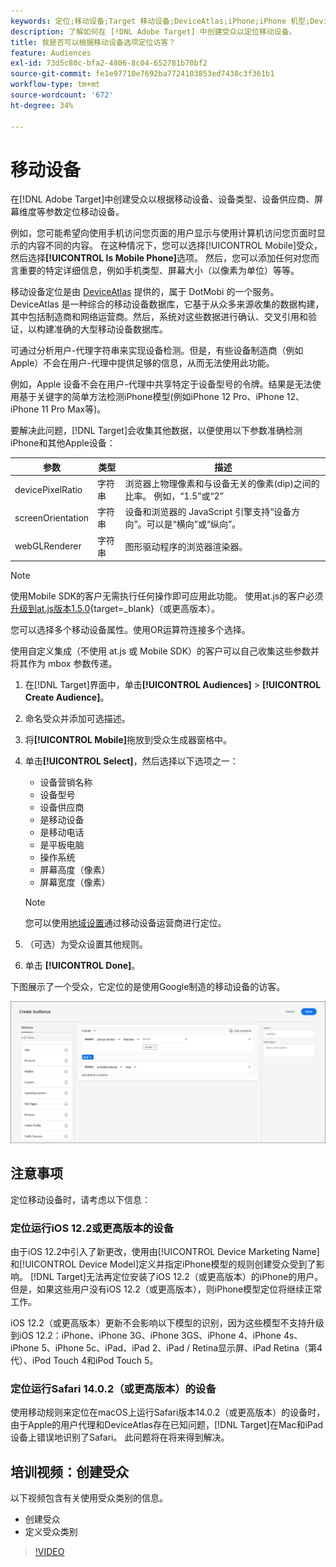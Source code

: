 ```yaml
---
keywords: 定位;移动设备;Target 移动设备;DeviceAtlas;iPhone;iPhone 机型;Device Atlas;displaywidth;显示屏宽度;显示屏高度;设备类型;displayheight;手机;平板电脑;设备型号
description: 了解如何在 [!DNL Adobe Target] 中创建受众以定位移动设备。
title: 我是否可以根据移动设备选项定位访客？
feature: Audiences
exl-id: 73d5c80c-bfa2-4806-8c04-652781b70bf2
source-git-commit: fe1e97710e7692ba7724103853ed7438c3f361b1
workflow-type: tm+mt
source-wordcount: '672'
ht-degree: 34%

---
```


# 移动设备

在[!DNL Adobe Target]中创建受众以根据移动设备、设备类型、设备供应商、屏幕维度等参数定位移动设备。

例如，您可能希望向使用手机访问您页面的用户显示与使用计算机访问您页面时显示的内容不同的内容。 在这种情况下，您可以选择[!UICONTROL Mobile]受众，然后选择&#x200B;**[!UICONTROL Is Mobile Phone]**&#x200B;选项。 然后，您可以添加任何对您而言重要的特定详细信息，例如手机类型、屏幕大小（以像素为单位）等等。

移动设备定位是由 [DeviceAtlas](https://deviceatlas.com/device-data/user-agent-tester) 提供的，属于 DotMobi 的一个服务。DeviceAtlas 是一种综合的移动设备数据库，它基于从众多来源收集的数据构建，其中包括制造商和网络运营商。然后，系统对这些数据进行确认、交叉引用和验证，以构建准确的大型移动设备数据库。

可通过分析用户-代理字符串来实现设备检测。但是，有些设备制造商（例如 Apple）不会在用户-代理中提供足够的信息，从而无法使用此功能。

例如，Apple 设备不会在用户-代理中共享特定于设备型号的令牌。结果是无法使用基于关键字的简单方法检测iPhone模型(例如iPhone 12 Pro、iPhone 12、iPhone 11 Pro Max等)。

要解决此问题，[!DNL Target]会收集其他数据，以便使用以下参数准确检测iPhone和其他Apple设备：

| 参数 | 类型 | 描述 |
|--- |--- |--- |
| devicePixelRatio | 字符串 | 浏览器上物理像素和与设备无关的像素(dip)之间的比率。 例如，“1.5”或“2” |
| screenOrientation | 字符串 | 设备和浏览器的 JavaScript 引擎支持“设备方向”。可以是“横向”或“纵向”。 |
| webGLRenderer | 字符串 | 图形驱动程序的浏览器渲染器。 |

>[!NOTE]
>
>使用Mobile SDK的客户无需执行任何操作即可应用此功能。 使用at.js的客户必须[升级到at.js版本1.5.0](https://experienceleague.adobe.com/docs/target-dev/developer/client-side/at-js-implementation/target-atjs-versions.html){target=_blank}（或更高版本）。

您可以选择多个移动设备属性。使用OR运算符连接多个选择。

使用自定义集成（不使用 at.js 或 Mobile SDK）的客户可以自己收集这些参数并将其作为 mbox 参数传递。

1. 在[!DNL Target]界面中，单击&#x200B;**[!UICONTROL Audiences]** > **[!UICONTROL Create Audience]**。
1. 命名受众并添加可选描述。
1. 将&#x200B;**[!UICONTROL Mobile]**&#x200B;拖放到受众生成器窗格中。
1. 单击&#x200B;**[!UICONTROL Select]**，然后选择以下选项之一：

   * 设备营销名称
   * 设备型号
   * 设备供应商
   * 是移动设备
   * 是移动电话
   * 是平板电脑
   * 操作系统
   * 屏幕高度（像素）
   * 屏幕宽度（像素）

   >[!NOTE]
   >
   >您可以使用[地域设置](/help/main/c-target/c-audiences/c-target-rules/geo.md#concept_5B4D99DE685348FB877929EE0F942670)通过移动设备运营商进行定位。

1. （可选）为受众设置其他规则。
1. 单击 **[!UICONTROL Done]**。

下图展示了一个受众，它定位的是使用Google制造的移动设备的访客。

![定位移动设备](assets/target_mobile.png)

## 注意事项

定位移动设备时，请考虑以下信息：

### 定位运行iOS 12.2或更高版本的设备

由于iOS 12.2中引入了新更改，使用由[!UICONTROL Device Marketing Name]和[!UICONTROL Device Model]定义并指定iPhone模型的规则创建受众受到了影响。 [!DNL Target]无法再定位安装了iOS 12.2（或更高版本）的iPhone的用户。 但是，如果这些用户没有iOS 12.2（或更高版本），则iPhone模型定位将继续正常工作。

iOS 12.2（或更高版本）更新不会影响以下模型的识别，因为这些模型不支持升级到iOS 12.2：iPhone、iPhone 3G、iPhone 3GS、iPhone 4、iPhone 4s、iPhone 5、iPhone 5c、iPad、iPad 2、iPad / Retina显示屏、iPad Retina（第4代）、iPod Touch 4和iPod Touch 5。

### 定位运行Safari 14.0.2（或更高版本）的设备

使用移动规则来定位在macOS上运行Safari版本14.0.2（或更高版本）的设备时，由于Apple的用户代理和DeviceAtlas存在已知问题，[!DNL Target]在Mac和iPad设备上错误地识别了Safari。 此问题将在将来得到解决。

## 培训视频：创建受众

以下视频包含有关使用受众类别的信息。

* 创建受众
* 定义受众类别

>[!VIDEO](https://video.tv.adobe.com/v/17392)
